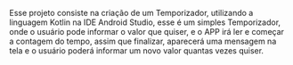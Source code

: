 Esse projeto consiste na criação de um Temporizador, utilizando a linguagem Kotlin na IDE Android Studio, esse é um simples Temporizador, onde o usuário pode informar o valor que quiser, e o APP irá ler e começar a contagem do tempo, assim que finalizar, aparecerá uma mensagem na tela e o usuário poderá informar um novo valor quantas vezes quiser.
